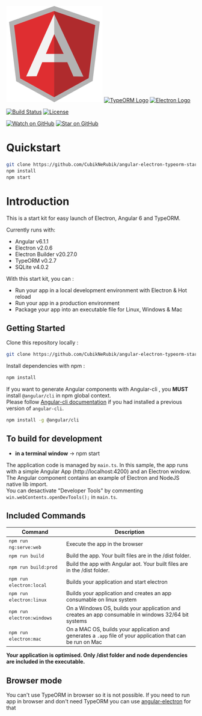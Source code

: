 [![Angular Logo](./src/assets/images/angular.png)](https://angular.io/)
[![TypeORM Logo](./src/assets/images/typeorm.png)](http://typeorm.io/)
[![Electron Logo](./src/assets/images/electron.svg)](https://electron.atom.io/)

[![Build Status](https://travis-ci.org/CubikNeRubik/angular-electron-typeorm-starter.svg?branch=master)](https://travis-ci.org/CubikNeRubik/angular-electron-typeorm-starter)
[![License](http://img.shields.io/badge/Licence-MIT-brightgreen.svg)](LICENSE.md)

[![Watch on GitHub][github-watch-badge]][github-watch]
[![Star on GitHub][github-star-badge]][github-star]

# Quickstart
``` bash
git clone https://github.com/CubikNeRubik/angular-electron-typeorm-starter.git
npm install
npm start
```

# Introduction

This is a start kit for easy launch of Electron, Angular 6 and TypeORM.

Currently runs with:

- Angular v6.1.1
- Electron v2.0.6
- Electron Builder v20.27.0
- TypeORM v0.2.7
- SQLite v4.0.2

With this start kit, you can :

- Run your app in a local development environment with Electron & Hot reload
- Run your app in a production environment
- Package your app into an executable file for Linux, Windows & Mac

## Getting Started

Clone this repository locally :

``` bash
git clone https://github.com/CubikNeRubik/angular-electron-typeorm-starter.git
```

Install dependencies with npm :

``` bash
npm install
```

If you want to generate Angular components with Angular-cli , you **MUST** install `@angular/cli` in npm global context.  
Please follow [Angular-cli documentation](https://github.com/angular/angular-cli) if you had installed a previous version of `angular-cli`.

``` bash
npm install -g @angular/cli
```

## To build for development

- **in a terminal window** -> npm start  

The application code is managed by `main.ts`. In this sample, the app runs with a simple Angular App (http://localhost:4200) and an Electron window.  
The Angular component contains an example of Electron and NodeJS native lib import.  
You can desactivate "Developer Tools" by commenting `win.webContents.openDevTools();` in `main.ts`.

## Included Commands

|Command|Description|
|--|--|
|`npm run ng:serve:web`| Execute the app in the browser |
|`npm run build`| Build the app. Your built files are in the /dist folder. |
|`npm run build:prod`| Build the app with Angular aot. Your built files are in the /dist folder. |
|`npm run electron:local`| Builds your application and start electron
|`npm run electron:linux`| Builds your application and creates an app consumable on linux system |
|`npm run electron:windows`| On a Windows OS, builds your application and creates an app consumable in windows 32/64 bit systems |
|`npm run electron:mac`|  On a MAC OS, builds your application and generates a `.app` file of your application that can be run on Mac |

**Your application is optimised. Only /dist folder and node dependencies are included in the executable.**

## Browser mode

You can't use TypeORM in browser so it is not possible.
If you need to run app in browser and don't need TypeORM you can use [angular-electron](https://github.com/maximegris/angular-electron) for that

[github-watch-badge]: https://img.shields.io/github/watchers/CubikNeRubik/angular-electron-typeorm-starter.svg?style=social
[github-watch]: https://github.com/CubikNeRubik/angular-electron-typeorm-starter/watchers
[github-star-badge]: https://img.shields.io/github/stars/CubikNeRubik/angular-electron-typeorm-starter.svg?style=social
[github-star]: https://github.com/CubikNeRubik/angular-electron-typeorm-starter/stargazers